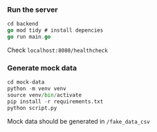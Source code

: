 ### Run the server

```Go
cd backend
go mod tidy # install depencies
go run main.go
```

Check `localhost:8080/healthcheck`

### Generate mock data

```python
cd mock-data
python -m venv venv
source venv/bin/activate
pip install -r requirements.txt
python script.py
```

Mock data should be generated in `/fake_data_csv`
